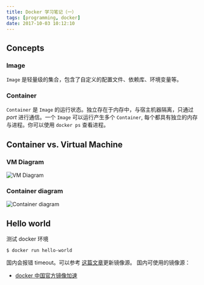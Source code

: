 ```yaml
---
title: Docker 学习笔记（一）
tags: [programming, docker]
date: 2017-10-03 10:12:10
---
```



## Concepts

### Image
`Image` 是轻量级的集合，包含了自定义的配置文件、依赖库、环境变量等。

### Container
`Container` 是 `Image` 的运行状态。独立存在于内存中，与宿主机器隔离，只通过 _port_ 进行通信。一个 `Image` 可以运行产生多个 `Container`, 每个都具有独立的内存与进程。你可以使用 `docker ps` 查看进程。

## Container vs. Virtual Machine

### VM Diagram
![VM Diagram](https://www.docker.com/sites/default/files/VM%402x.png)

### Container diagram
![Container diagram](https://www.docker.com/sites/default/files/Container%402x.png)

## Hello world
测试 docker 环境

```shell
$ docker run hello-world
```

国内会报错 timeout。可以参考 [这篇文章](https://my.oschina.net/nevermissing/blog/760954)更新镜像源。
国内可使用的镜像源：
- [docker 中国官方镜像加速](https://www.docker-cn.com/registry-mirror)

